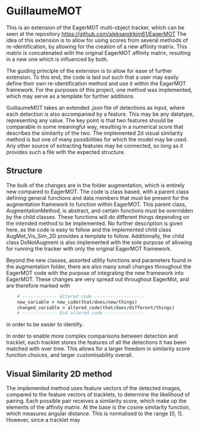 GuillaumeMOT
================
This is an extension of the EagerMOT multi-object tracker, which can be seen at the repository https://github.com/aleksandrkim61/EagerMOT
The idea of this extension is to allow for using scores from several methods of re-identification, by allowing for the creation of a new affinity matrix. 
This matrix is concatenated with the original EagerMOT affinity matrix, resulting in a new one which is influenced by both.

The guiding principle of the extension is to allow for ease of further extension. To this end, the code is laid out such that a user may easily define their
own re-identification method and use it within the EagerMOT framework. For the purposes of this project, one method was implemented, which may serve as a template 
for further additions.

GuillaumeMOT takes an extended .json file of detections as input, where each detection is also accompanied by a feature. This may be any datatype, representing any value. The key point is that two features should be comparable in some meaningful way, resulting in a numerical score that describes the similarity of the two. The implemented 2d visual similarity method is but one of many possibilities for which the model may be used. Any other source of extracting features may be connected, so long as it provides such a file with the expected structure. 

Structure
----------------
The bulk of the changes are in the folder augmentation, which is entirely new compared to EagerMOT. The code is class based, with a parent class defining
general functions and data members that must be present for the augmentation framework to function within EagerMOT. This parent class, AugmentationMethod, is abstract, and certain functions must be overridden by the child classes. These functions will do different things depending on the intended method to be implemented. No further description is given here, as the code is easy to follow and the implemented child class AugMet_Vis_Sim_2D provides a template to follow. Additionally, 
the child class DoNotAugment is also implemented with the sole purpose of allowing for running the tracker with only the original EagerMOT framework.

Beyond the new classes, assorted utility functions and parameters found in the augmentation folder, there are also many small changes throughout the EagerMOT code
with the purpose of integrating the new framework into EagerMOT. These changes are very spread out throughout EagerMot, and are therefore marked with
```ruby
    # ------------- Altered code -------------------
    new_variable = new_code(that/does/new/things)
    changed_variable = altered_code(that/does/different/things)
    # ------------- End altered code ---------------
```
in order to be easier to identify.

In order to enable more complex comparisons between detection and tracklet, each tracklet stores the features of all the detections it has been matched with over time. This allows for a larger freedom in similarity score function choices, and larger customisability overall. 


Visual Similarity 2D method
----------------
The implemented method uses feature vectors of the detected images, compared to the feature vectors of tracklets, to determine the likelihood of pairing. 
Each possible pair receives a similarity score, which make up the elements of the affinity matrix. At the base is the cosine similarity function, which measures angular distance. This is normalised to the range [0, 1]. However, since a tracklet may 
